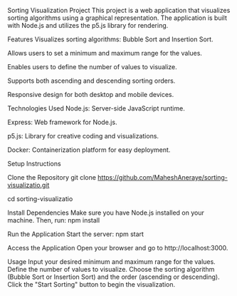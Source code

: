 Sorting Visualization Project
This project is a web application that visualizes sorting algorithms using a graphical representation. The application is built with Node.js and utilizes the p5.js library for rendering.

Features
Visualizes sorting algorithms: Bubble Sort and Insertion Sort.

Allows users to set a minimum and maximum range for the values.

Enables users to define the number of values to visualize.

Supports both ascending and descending sorting orders.

Responsive design for both desktop and mobile devices.

Technologies Used
Node.js: Server-side JavaScript runtime.

Express: Web framework for Node.js.

p5.js: Library for creative coding and visualizations.

Docker: Containerization platform for easy deployment.

Setup Instructions

Clone the Repository
git clone https://github.com/MaheshAneraye/sorting-visualizatio.git

cd sorting-visualizatio

Install Dependencies Make sure you have Node.js installed on your machine. Then, run:
npm install

Run the Application Start the server:
npm start

Access the Application Open your browser and go to http://localhost:3000.


Usage
Input your desired minimum and maximum range for the values.
Define the number of values to visualize.
Choose the sorting algorithm (Bubble Sort or Insertion Sort) and the order (ascending or descending).
Click the "Start Sorting" button to begin the visualization.
###
